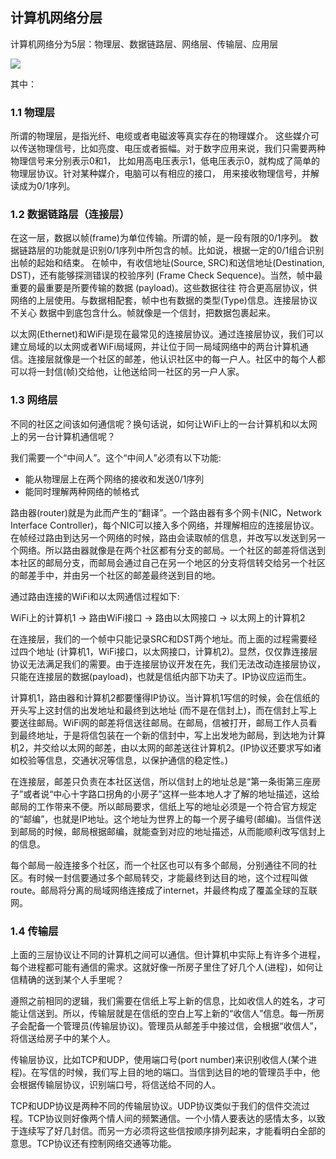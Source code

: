 ## 计算机网络分层

计算机网络分为5层：物理层、数据链路层、网络层、传输层、应用层

<img src="http://upload-images.jianshu.io/upload_images/944365-c35ec7bfb82b690b.png?imageMogr2/auto-orient/strip%7CimageView2/2/w/1240">

其中：

### 1.1 物理层

所谓的物理层，是指光纤、电缆或者电磁波等真实存在的物理媒介。
这些媒介可以传送物理信号，比如亮度、电压或者振幅。对于数字应用来说，我们只需要两种物理信号来分别表示0和1，
比如用高电压表示1，低电压表示0，就构成了简单的物理层协议。针对某种媒介，电脑可以有相应的接口，
用来接收物理信号，并解读成为0/1序列。

### 1.2 数据链路层（连接层）

在这一层，数据以帧(frame)为单位传输。所谓的帧，是一段有限的0/1序列。
数据链路层的功能就是识别0/1序列中所包含的帧。比如说，根据一定的0/1组合识别出帧的起始和结束。
在帧中，有收信地址(Source, SRC)和送信地址(Destination, DST)，还有能够探测错误的校验序列
(Frame Check Sequence)。当然，帧中最重要的最重要是所要传输的数据 (payload)。这些数据往往
符合更高层协议，供网络的上层使用。与数据相配套，帧中也有数据的类型(Type)信息。连接层协议不关心
数据中到底包含什么。帧就像是一个信封，把数据包裹起来。

以太网(Ethernet)和WiFi是现在最常见的连接层协议。通过连接层协议，我们可以建立局域的以太网或者WiFi局域网，并让位于同一局域网络中的两台计算机通信。连接层就像是一个社区的邮差，他认识社区中的每一户人。社区中的每个人都可以将一封信(帧)交给他，让他送给同一社区的另一户人家。

### 1.3 网络层

不同的社区之间该如何通信呢？换句话说，如何让WiFi上的一台计算机和以太网上的另一台计算机通信呢？

我们需要一个“中间人”。这个“中间人”必须有以下功能: 

- 能从物理层上在两个网络的接收和发送0/1序列
- 能同时理解两种网络的帧格式

路由器(router)就是为此而产生的“翻译”。一个路由器有多个网卡(NIC，Network Interface Controller)，每个NIC可以接入多个网络，并理解相应的连接层协议。在帧经过路由到达另一个网络的时候，路由会读取帧的信息，并改写以发送到另一个网络。所以路由器就像是在两个社区都有分支的邮局。一个社区的邮差将信送到本社区的邮局分支，而邮局会通过自己在另一个地区的分支将信转交给另一个社区的邮差手中，并由另一个社区的邮差最终送到目的地。

通过路由连接的WiFi和以太网通信过程如下:

WiFi上的计算机1 -> 路由WiFi接口 -> 路由以太网接口 -> 以太网上的计算机2

在连接层，我们的一个帧中只能记录SRC和DST两个地址。而上面的过程需要经过四个地址 (计算机1，WiFi接口，以太网接口，计算机2)。显然，仅仅靠连接层协议无法满足我们的需要。由于连接层协议开发在先，我们无法改动连接层协议，只能在连接层的数据(payload)，也就是信纸内部下功夫了。IP协议应运而生。

计算机1，路由器和计算机2都要懂得IP协议。当计算机1写信的时候，会在信纸的开头写上这封信的出发地址和最终到达地址 (而不是在信封上)，而在信封上写上要送往邮局。WiFi网的邮差将信送往邮局。在邮局，信被打开，邮局工作人员看到最终地址，于是将信包装在一个新的信封中，写上出发地为邮局，到达地为计算机2，并交给以太网的邮差，由以太网的邮差送往计算机2。(IP协议还要求写如诸如校验等信息，交通状况等信息，以保护通信的稳定性。)

在连接层，邮差只负责在本社区送信，所以信封上的地址总是“第一条街第三座房子”或者说“中心十字路口拐角的小房子”这样一些本地人才了解的地址描述，这给邮局的工作带来不便。所以邮局要求，信纸上写的地址必须是一个符合官方规定的“邮编”，也就是IP地址。这个地址为世界上的每一个房子编号(邮编)。当信件送到邮局的时候，邮局根据邮编，就能查到对应的地址描述，从而能顺利改写信封上的信息。

每个邮局一般连接多个社区，而一个社区也可以有多个邮局，分别通往不同的社区。有时候一封信要通过多个邮局转交，才能最终到达目的地，这个过程叫做route。邮局将分离的局域网络连接成了internet，并最终构成了覆盖全球的互联网。

### 1.4 传输层

上面的三层协议让不同的计算机之间可以通信。但计算机中实际上有许多个进程，每个进程都可能有通信的需求。这就好像一所房子里住了好几个人(进程)，如何让信精确的送到某个人手里呢？

遵照之前相同的逻辑，我们需要在信纸上写上新的信息，比如收信人的姓名，才可能让信送到。所以，传输层就是在信纸的空白上写上新的“收信人”信息。每一所房子会配备一个管理员(传输层协议)。管理员从邮差手中接过信，会根据“收信人”，将信送给房子中的某个人。

传输层协议，比如TCP和UDP，使用端口号(port number)来识别收信人(某个进程)。在写信的时候，我们写上目的地的端口。当信到达目的地的管理员手中，他会根据传输层协议，识别端口号，将信送给不同的人。

TCP和UDP协议是两种不同的传输层协议。UDP协议类似于我们的信件交流过程。TCP协议则好像两个情人间的频繁通信。一个小情人要表达的感情太多，以致于连续写了好几封信。而另一方必须将这些信按顺序排列起来，才能看明白全部的意思。TCP协议还有控制网络交通等功能。












